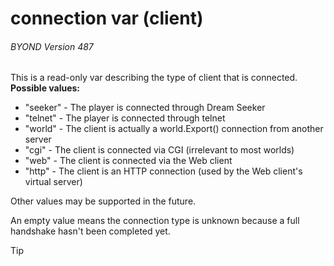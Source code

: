 # connection var (client) 
###### BYOND Version 487


This is a read-only var describing the type of client that is
connected.
**Possible values:**
+   \"seeker\" - The player is connected through Dream Seeker
+   \"telnet\" - The player is connected through telnet
+   \"world\" - The client is actually a world.Export() connection from
    another server
+   \"cgi\" - The client is connected via CGI (irrelevant to most
    worlds)
+   \"web\" - The client is connected via the Web client
+   \"http\" - The client is an HTTP connection (used by the Web
    client\'s virtual server)


Other values may be supported in the future. 

An empty
value means the connection type is unknown because a full handshake
hasn\'t been completed yet.

> [!TIP] 
> 